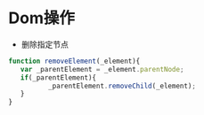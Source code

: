 # Dom操作

* 删除指定节点

```javascript
function removeElement(_element){
   var _parentElement = _element.parentNode;
   if(_parentElement){
          _parentElement.removeChild(_element);
   }
}
```

